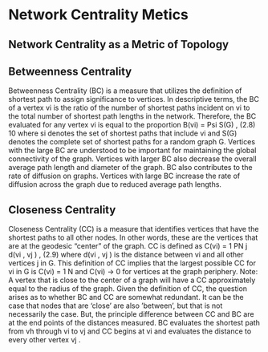 # Network Centrality Metics

## Network Centrality as a Metric of Topology

## Betweenness Centrality

Betweenness Centrality (BC) is a measure that utilizes the definition of shortest path
to assign significance to vertices. In descriptive terms, the BC of a vertex vi
is the ratio of
the number of shortest paths incident on vi to the total number of shortest path lengths in
the network. Therefore, the BC evaluated for any vertex vi
is equal to the proportion
B(vi) =
Psi
S(G)
, (2.8)
10
where si denotes the set of shortest paths that include vi and S(G) denotes the complete set
of shortest paths for a random graph G. Vertices with the large BC are understood to be
important for maintaining the global connectivity of the graph. Vertices with larger BC also
decrease the overall average path length and diameter of the graph. BC also contributes to
the rate of diffusion on graphs. Vertices with large BC increase the rate of diffusion across
the graph due to reduced average path lengths.

## Closeness Centrality

Closeness Centrality (CC) is a measure that identifies vertices that have the shortest
paths to all other nodes. In other words, these are the vertices that are at the geodesic
“center” of the graph. CC is defined as
C(vi) = 1
PN
j
d(vi
, vj )
, (2.9)
where d(vi
, vj ) is the distance between vi and all other vertices j in G. This definition of CC
implies that the largest possible CC for vi
in G is C(vi) = 1
N
and C(vi) → 0 for vertices at
the graph periphery. Note: A vertex that is close to the center of a graph will have a CC
approximately equal to the radius of the graph. Given the definition of CC, the question
arises as to whether BC and CC are somewhat redundant. It can be the case that nodes
that are ‘close’ are also ’between’, but that is not necessarily the case. But, the principle
difference between CC and BC are at the end points of the distances measured. BC evaluates
the shortest path from vh through vi to vj and CC begins at vi and evaluates the distance
to every other vertex vj
.
